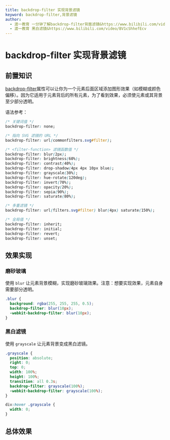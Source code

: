 ```yaml
---
title: backdrop-filter 实现背景滤镜
keyword: backdrop-filter,背景滤镜
author:
  - 渡一教育 一分钟了解backdrop-filter背面滤镜&https://www.bilibili.com/video/BV1KBsZe8ELg
  - 渡一教育 黑白滤镜&https://www.bilibili.com/video/BV1cShhefEcv
---
```


# backdrop-filter 实现背景滤镜

## 前置知识

[backdrop-filter](https://developer.mozilla.org/zh-CN/docs/Web/CSS/backdrop-filter)<word text="CSS" />属性可以让你为一个元素后面区域添加图形效果（如模糊或颜色偏移）。因为它适用于元素背后的所有元素，为了看到效果，必须使元素或其背景至少部分透明。

语法参考：

```css
/* 关键词值 */
backdrop-filter: none;

/* 指向 SVG 滤镜的 URL */
backdrop-filter: url(commonfilters.svg#filter);

/* <filter-function> 滤镜函数值 */
backdrop-filter: blur(2px);
backdrop-filter: brightness(60%);
backdrop-filter: contrast(40%);
backdrop-filter: drop-shadow(4px 4px 10px blue);
backdrop-filter: grayscale(30%);
backdrop-filter: hue-rotate(120deg);
backdrop-filter: invert(70%);
backdrop-filter: opacity(20%);
backdrop-filter: sepia(90%);
backdrop-filter: saturate(80%);

/* 多重滤镜 */
backdrop-filter: url(filters.svg#filter) blur(4px) saturate(150%);

/* 全局值 */
backdrop-filter: inherit;
backdrop-filter: initial;
backdrop-filter: revert;
backdrop-filter: unset;
```

## 效果实现

### 磨砂玻璃

使用 `blur` 让元素背景模糊，实现磨砂玻璃效果。注意：想要实现效果，元素自身需要部分透明。

```css
.blur {
  background: rgba(255, 255, 255, 0.5);
  backdrop-filter: blur(10px);
  -webkit-backdrop-filter: blur(10px);
}
```

### 黑白滤镜

使用 `grayscale` 让元素背景变成黑白滤镜。

```css
.grayscale {
  position: absolute;
  right: 0;
  top: 0;
  width: 100%;
  height: 100%;
  transition: all 0.3s;
  backdrop-filter: grayscale(100%);
  -webkit-backdrop-filter: grayscale(100%);
}

div:hover .grayscale {
  width: 0;
}
```

## 总体效果

<myIframe url="https://duyidao.github.io/blogweb/#/detail/css/backdropFilter" />
